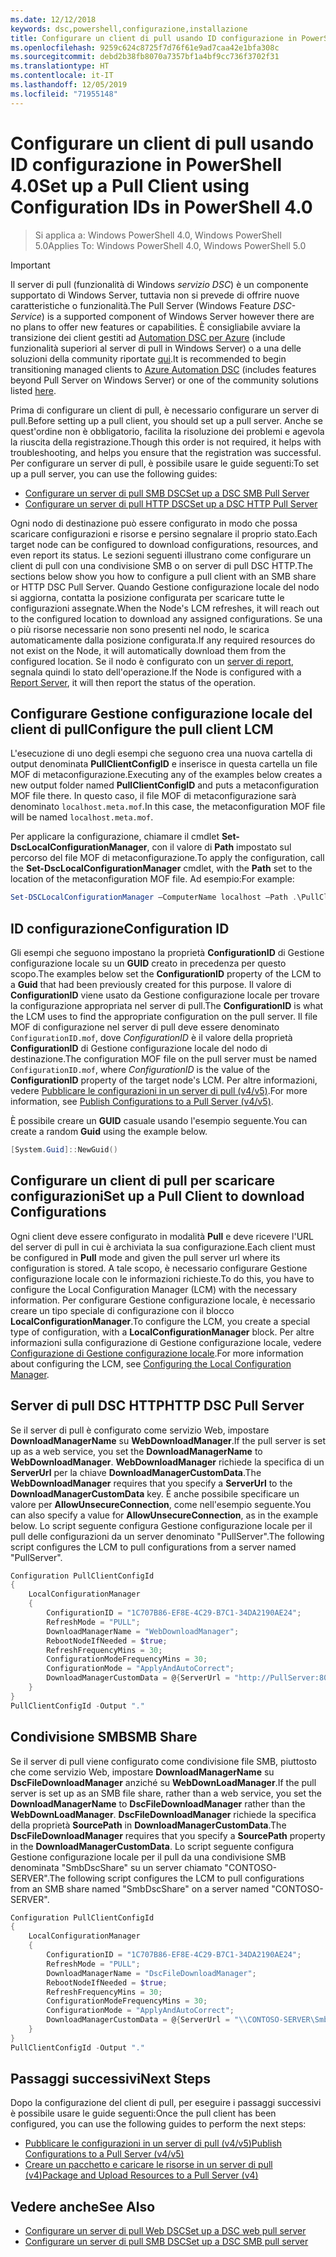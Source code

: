 ```yaml
---
ms.date: 12/12/2018
keywords: dsc,powershell,configurazione,installazione
title: Configurare un client di pull usando ID configurazione in PowerShell 4.0
ms.openlocfilehash: 9259c624c8725f7d76f61e9ad7caa42e1bfa308c
ms.sourcegitcommit: debd2b38fb8070a7357bf1a4bf9cc736f3702f31
ms.translationtype: HT
ms.contentlocale: it-IT
ms.lasthandoff: 12/05/2019
ms.locfileid: "71955148"
---
```

# <a name="set-up-a-pull-client-using-configuration-ids-in-powershell-40"></a><span data-ttu-id="714a5-103">Configurare un client di pull usando ID configurazione in PowerShell 4.0</span><span class="sxs-lookup"><span data-stu-id="714a5-103">Set up a Pull Client using Configuration IDs in PowerShell 4.0</span></span>

><span data-ttu-id="714a5-104">Si applica a: Windows PowerShell 4.0, Windows PowerShell 5.0</span><span class="sxs-lookup"><span data-stu-id="714a5-104">Applies To: Windows PowerShell 4.0, Windows PowerShell 5.0</span></span>

> [!IMPORTANT]
> <span data-ttu-id="714a5-105">Il server di pull (funzionalità di Windows *servizio DSC*) è un componente supportato di Windows Server, tuttavia non si prevede di offrire nuove caratteristiche o funzionalità.</span><span class="sxs-lookup"><span data-stu-id="714a5-105">The Pull Server (Windows Feature *DSC-Service*) is a supported component of Windows Server however there are no plans to offer new features or capabilities.</span></span> <span data-ttu-id="714a5-106">È consigliabile avviare la transizione dei client gestiti ad [Automation DSC per Azure](/azure/automation/automation-dsc-getting-started) (include funzionalità superiori al server di pull in Windows Server) o a una delle soluzioni della community riportate [qui](pullserver.md#community-solutions-for-pull-service).</span><span class="sxs-lookup"><span data-stu-id="714a5-106">It is recommended to begin transitioning managed clients to [Azure Automation DSC](/azure/automation/automation-dsc-getting-started) (includes features beyond Pull Server on Windows Server) or one of the community solutions listed [here](pullserver.md#community-solutions-for-pull-service).</span></span>

<span data-ttu-id="714a5-107">Prima di configurare un client di pull, è necessario configurare un server di pull.</span><span class="sxs-lookup"><span data-stu-id="714a5-107">Before setting up a pull client, you should set up a pull server.</span></span> <span data-ttu-id="714a5-108">Anche se quest'ordine non è obbligatorio, facilita la risoluzione dei problemi e agevola la riuscita della registrazione.</span><span class="sxs-lookup"><span data-stu-id="714a5-108">Though this order is not required, it helps with troubleshooting, and helps you ensure that the registration was successful.</span></span> <span data-ttu-id="714a5-109">Per configurare un server di pull, è possibile usare le guide seguenti:</span><span class="sxs-lookup"><span data-stu-id="714a5-109">To set up a pull server, you can use the following guides:</span></span>

- [<span data-ttu-id="714a5-110">Configurare un server di pull SMB DSC</span><span class="sxs-lookup"><span data-stu-id="714a5-110">Set up a DSC SMB Pull Server</span></span>](pullServerSmb.md)
- [<span data-ttu-id="714a5-111">Configurare un server di pull HTTP DSC</span><span class="sxs-lookup"><span data-stu-id="714a5-111">Set up a DSC HTTP Pull Server</span></span>](pullServer.md)

<span data-ttu-id="714a5-112">Ogni nodo di destinazione può essere configurato in modo che possa scaricare configurazioni e risorse e persino segnalare il proprio stato.</span><span class="sxs-lookup"><span data-stu-id="714a5-112">Each target node can be configured to download configurations, resources, and even report its status.</span></span> <span data-ttu-id="714a5-113">Le sezioni seguenti illustrano come configurare un client di pull con una condivisione SMB o on server di pull DSC HTTP.</span><span class="sxs-lookup"><span data-stu-id="714a5-113">The sections below show you how to configure a pull client with an SMB share or HTTP DSC Pull Server.</span></span> <span data-ttu-id="714a5-114">Quando Gestione configurazione locale del nodo si aggiorna, contatta la posizione configurata per scaricare tutte le configurazioni assegnate.</span><span class="sxs-lookup"><span data-stu-id="714a5-114">When the Node's LCM refreshes, it will reach out to the configured location to download any assigned configurations.</span></span> <span data-ttu-id="714a5-115">Se una o più risorse necessarie non sono presenti nel nodo, le scarica automaticamente dalla posizione configurata.</span><span class="sxs-lookup"><span data-stu-id="714a5-115">If any required resources do not exist on the Node, it will automatically download them from the configured location.</span></span> <span data-ttu-id="714a5-116">Se il nodo è configurato con un [server di report](reportServer.md), segnala quindi lo stato dell'operazione.</span><span class="sxs-lookup"><span data-stu-id="714a5-116">If the Node is configured with a [Report Server](reportServer.md), it will then report the status of the operation.</span></span>

## <a name="configure-the-pull-client-lcm"></a><span data-ttu-id="714a5-117">Configurare Gestione configurazione locale del client di pull</span><span class="sxs-lookup"><span data-stu-id="714a5-117">Configure the pull client LCM</span></span>

<span data-ttu-id="714a5-118">L'esecuzione di uno degli esempi che seguono crea una nuova cartella di output denominata **PullClientConfigID** e inserisce in questa cartella un file MOF di metaconfigurazione.</span><span class="sxs-lookup"><span data-stu-id="714a5-118">Executing any of the examples below creates a new output folder named **PullClientConfigID** and puts a metaconfiguration MOF file there.</span></span> <span data-ttu-id="714a5-119">In questo caso, il file MOF di metaconfigurazione sarà denominato `localhost.meta.mof`.</span><span class="sxs-lookup"><span data-stu-id="714a5-119">In this case, the metaconfiguration MOF file will be named `localhost.meta.mof`.</span></span>

<span data-ttu-id="714a5-120">Per applicare la configurazione, chiamare il cmdlet **Set-DscLocalConfigurationManager**, con il valore di **Path** impostato sul percorso del file MOF di metaconfigurazione.</span><span class="sxs-lookup"><span data-stu-id="714a5-120">To apply the configuration, call the **Set-DscLocalConfigurationManager** cmdlet, with the **Path** set to the location of the metaconfiguration MOF file.</span></span> <span data-ttu-id="714a5-121">Ad esempio:</span><span class="sxs-lookup"><span data-stu-id="714a5-121">For example:</span></span>

```powershell
Set-DSCLocalConfigurationManager –ComputerName localhost –Path .\PullClientConfigId –Verbose.
```

## <a name="configuration-id"></a><span data-ttu-id="714a5-122">ID configurazione</span><span class="sxs-lookup"><span data-stu-id="714a5-122">Configuration ID</span></span>

<span data-ttu-id="714a5-123">Gli esempi che seguono impostano la proprietà **ConfigurationID** di Gestione configurazione locale su un **GUID** creato in precedenza per questo scopo.</span><span class="sxs-lookup"><span data-stu-id="714a5-123">The examples below set the **ConfigurationID** property of the LCM to a **Guid** that had been previously created for this purpose.</span></span> <span data-ttu-id="714a5-124">Il valore di **ConfigurationID** viene usato da Gestione configurazione locale per trovare la configurazione appropriata nel server di pull.</span><span class="sxs-lookup"><span data-stu-id="714a5-124">The **ConfigurationID** is what the LCM uses to find the appropriate configuration on the pull server.</span></span> <span data-ttu-id="714a5-125">Il file MOF di configurazione nel server di pull deve essere denominato `ConfigurationID.mof`, dove *ConfigurationID* è il valore della proprietà **ConfigurationID** di Gestione configurazione locale del nodo di destinazione.</span><span class="sxs-lookup"><span data-stu-id="714a5-125">The configuration MOF file on the pull server must be named `ConfigurationID.mof`, where *ConfigurationID* is the value of the **ConfigurationID** property of the target node's LCM.</span></span> <span data-ttu-id="714a5-126">Per altre informazioni, vedere [Pubblicare le configurazioni in un server di pull (v4/v5)](publishConfigs.md).</span><span class="sxs-lookup"><span data-stu-id="714a5-126">For more information, see [Publish Configurations to a Pull Server (v4/v5)](publishConfigs.md).</span></span>

<span data-ttu-id="714a5-127">È possibile creare un **GUID** casuale usando l'esempio seguente.</span><span class="sxs-lookup"><span data-stu-id="714a5-127">You can create a random **Guid** using the example below.</span></span>

```powershell
[System.Guid]::NewGuid()
```

## <a name="set-up-a-pull-client-to-download-configurations"></a><span data-ttu-id="714a5-128">Configurare un client di pull per scaricare configurazioni</span><span class="sxs-lookup"><span data-stu-id="714a5-128">Set up a Pull Client to download Configurations</span></span>

<span data-ttu-id="714a5-129">Ogni client deve essere configurato in modalità **Pull** e deve ricevere l'URL del server di pull in cui è archiviata la sua configurazione.</span><span class="sxs-lookup"><span data-stu-id="714a5-129">Each client must be configured in **Pull** mode and given the pull server url where its configuration is stored.</span></span> <span data-ttu-id="714a5-130">A tale scopo, è necessario configurare Gestione configurazione locale con le informazioni richieste.</span><span class="sxs-lookup"><span data-stu-id="714a5-130">To do this, you have to configure the Local Configuration Manager (LCM) with the necessary information.</span></span> <span data-ttu-id="714a5-131">Per configurare Gestione configurazione locale, è necessario creare un tipo speciale di configurazione con il blocco **LocalConfigurationManager**.</span><span class="sxs-lookup"><span data-stu-id="714a5-131">To configure the LCM, you create a special type of configuration, with a **LocalConfigurationManager** block.</span></span> <span data-ttu-id="714a5-132">Per altre informazioni sulla configurazione di Gestione configurazione locale, vedere [Configurazione di Gestione configurazione locale](../managing-nodes/metaConfig4.md).</span><span class="sxs-lookup"><span data-stu-id="714a5-132">For more information about configuring the LCM, see [Configuring the Local Configuration Manager](../managing-nodes/metaConfig4.md).</span></span>

## <a name="http-dsc-pull-server"></a><span data-ttu-id="714a5-133">Server di pull DSC HTTP</span><span class="sxs-lookup"><span data-stu-id="714a5-133">HTTP DSC Pull Server</span></span>

<span data-ttu-id="714a5-134">Se il server di pull è configurato come servizio Web, impostare **DownloadManagerName** su **WebDownloadManager**.</span><span class="sxs-lookup"><span data-stu-id="714a5-134">If the pull server is set up as a web service, you set the **DownloadManagerName** to **WebDownloadManager**.</span></span> <span data-ttu-id="714a5-135">**WebDownloadManager** richiede la specifica di un **ServerUrl** per la chiave **DownloadManagerCustomData**.</span><span class="sxs-lookup"><span data-stu-id="714a5-135">The **WebDownloadManager** requires that you specify a **ServerUrl** to the **DownloadManagerCustomData** key.</span></span> <span data-ttu-id="714a5-136">È anche possibile specificare un valore per **AllowUnsecureConnection**, come nell'esempio seguente.</span><span class="sxs-lookup"><span data-stu-id="714a5-136">You can also specify a value for **AllowUnsecureConnection**, as in the example below.</span></span> <span data-ttu-id="714a5-137">Lo script seguente configura Gestione configurazione locale per il pull delle configurazioni da un server denominato "PullServer".</span><span class="sxs-lookup"><span data-stu-id="714a5-137">The following script configures the LCM to pull configurations from a server named "PullServer".</span></span>

```powershell
Configuration PullClientConfigId
{
    LocalConfigurationManager
    {
        ConfigurationID = "1C707B86-EF8E-4C29-B7C1-34DA2190AE24";
        RefreshMode = "PULL";
        DownloadManagerName = "WebDownloadManager";
        RebootNodeIfNeeded = $true;
        RefreshFrequencyMins = 30;
        ConfigurationModeFrequencyMins = 30;
        ConfigurationMode = "ApplyAndAutoCorrect";
        DownloadManagerCustomData = @{ServerUrl = "http://PullServer:8080/PSDSCPullServer/PSDSCPullServer.svc"; AllowUnsecureConnection = "TRUE"}
    }
}
PullClientConfigId -Output "."
```

## <a name="smb-share"></a><span data-ttu-id="714a5-138">Condivisione SMB</span><span class="sxs-lookup"><span data-stu-id="714a5-138">SMB Share</span></span>

<span data-ttu-id="714a5-139">Se il server di pull viene configurato come condivisione file SMB, piuttosto che come servizio Web, impostare **DownloadManagerName** su **DscFileDownloadManager** anziché su **WebDownLoadManager**.</span><span class="sxs-lookup"><span data-stu-id="714a5-139">If the pull server is set up as an SMB file share, rather than a web service, you set the **DownloadManagerName** to **DscFileDownloadManager** rather than the **WebDownLoadManager**.</span></span> <span data-ttu-id="714a5-140">**DscFileDownloadManager** richiede la specifica della proprietà **SourcePath** in **DownloadManagerCustomData**.</span><span class="sxs-lookup"><span data-stu-id="714a5-140">The **DscFileDownloadManager** requires that you specify a **SourcePath** property in the **DownloadManagerCustomData**.</span></span> <span data-ttu-id="714a5-141">Lo script seguente configura Gestione configurazione locale per il pull da una condivisione SMB denominata "SmbDscShare" su un server chiamato "CONTOSO-SERVER".</span><span class="sxs-lookup"><span data-stu-id="714a5-141">The following script configures the LCM to pull configurations from an SMB share named "SmbDscShare" on a server named "CONTOSO-SERVER".</span></span>

```powershell
Configuration PullClientConfigId
{
    LocalConfigurationManager
    {
        ConfigurationID = "1C707B86-EF8E-4C29-B7C1-34DA2190AE24";
        RefreshMode = "PULL";
        DownloadManagerName = "DscFileDownloadManager";
        RebootNodeIfNeeded = $true;
        RefreshFrequencyMins = 30;
        ConfigurationModeFrequencyMins = 30;
        ConfigurationMode = "ApplyAndAutoCorrect";
        DownloadManagerCustomData = @{ServerUrl = "\\CONTOSO-SERVER\SmbDscShare"}
    }
}
PullClientConfigId -Output "."
```

## <a name="next-steps"></a><span data-ttu-id="714a5-142">Passaggi successivi</span><span class="sxs-lookup"><span data-stu-id="714a5-142">Next Steps</span></span>

<span data-ttu-id="714a5-143">Dopo la configurazione del client di pull, per eseguire i passaggi successivi è possibile usare le guide seguenti:</span><span class="sxs-lookup"><span data-stu-id="714a5-143">Once the pull client has been configured, you can use the following guides to perform the next steps:</span></span>

- [<span data-ttu-id="714a5-144">Pubblicare le configurazioni in un server di pull (v4/v5)</span><span class="sxs-lookup"><span data-stu-id="714a5-144">Publish Configurations to a Pull Server (v4/v5)</span></span>](publishConfigs.md)
- [<span data-ttu-id="714a5-145">Creare un pacchetto e caricare le risorse in un server di pull (v4)</span><span class="sxs-lookup"><span data-stu-id="714a5-145">Package and Upload Resources to a Pull Server (v4)</span></span>](package-upload-resources.md)

## <a name="see-also"></a><span data-ttu-id="714a5-146">Vedere anche</span><span class="sxs-lookup"><span data-stu-id="714a5-146">See Also</span></span>

- [<span data-ttu-id="714a5-147">Configurare un server di pull Web DSC</span><span class="sxs-lookup"><span data-stu-id="714a5-147">Set up a DSC web pull server</span></span>](pullServer.md)
- [<span data-ttu-id="714a5-148">Configurare un server di pull SMB DSC</span><span class="sxs-lookup"><span data-stu-id="714a5-148">Set up a DSC SMB pull server</span></span>](pullServerSMB.md)
